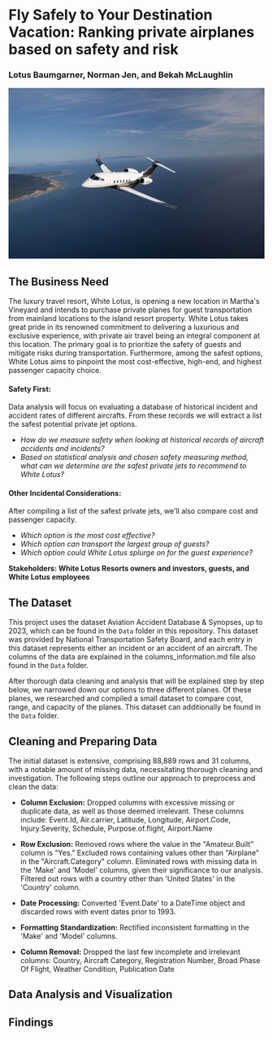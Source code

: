 # Fly Safely to Your Destination Vacation: Ranking private airplanes based on safety and risk
### Lotus Baumgarner, Norman Jen, and Bekah McLaughlin

<p align="center">
  <img src = "https://github.com/Bekahlmc/Ranking-Safest-Private-Planes/blob/Bekah/Images/private_jet.jpeg">
</p> 

## The Business Need

The luxury travel resort, White Lotus, is opening a new location in Martha's Vineyard and intends to purchase private planes for guest transportation from mainland locations to the island resort property. White Lotus takes great pride in its renowned commitment to delivering a luxurious and exclusive experience, with private air travel being an integral component at this location. The primary goal is to prioritize the safety of guests and mitigate risks during transportation. Furthermore, among the safest options, White Lotus aims to pinpoint the most cost-effective, high-end, and highest passenger capacity choice.

#### Safety First:
Data analysis will focus on evaluating a database of historical incident and accident rates of different aircrafts. From these records we will extract a list the safest potential private jet options.
  - *How do we measure safety when looking at historical records of aircraft accidents and incidents?*
  - *Based on statistical analysis and chosen safety measuring method, what can we determine are the safest private jets to recommend to White Lotus?*

#### Other Incidental Considerations:
After compiling a list of the safest private jets, we'll also compare cost and passenger capacity.
  - *Which option is the most cost effective?*
  - *Which option can transport the largest group of guests?*
  - *Which option could White Lotus splurge on for the guest experience?*

**Stakeholders: White Lotus Resorts owners and investors, guests, and White Lotus employees**

## The Dataset

This project uses the dataset Aviation Accident Database & Synopses, up to 2023, which can be found in the `Data` folder in this repository. This dataset was provided by National Transportation Safety Board, and each entry in this dataset represents either an incident or an accident of an aircraft. The columns of the data are explained in the columns_information.md file also found in the `Data` folder.

After thorough data cleaning and analysis that will be explained step by step below, we narrowed down our options to three different planes. Of these planes, we researched and compiled a small dataset to compare cost, range, and capacity of the planes. This dataset can additionally be found in the `Data` folder. 

## Cleaning and Preparing Data

The initial dataset is extensive, comprising 88,889 rows and 31 columns, with a notable amount of missing data, necessitating thorough cleaning and investigation. The following steps outline our approach to preprocess and clean the data:

- **Column Exclusion:**
  Dropped columns with excessive missing or duplicate data, as well as those deemed irrelevant. These columns include:
  Event.Id, Air.carrier, Latitude, Longitude, Airport.Code, Injury.Severity, Schedule, Purpose.of.flight, Airport.Name
  
- **Row Exclusion:**
  Removed rows where the value in the "Amateur.Built" column is "Yes."
  Excluded rows containing values other than "Airplane" in the "Aircraft.Category" column.
  Eliminated rows with missing data in the 'Make' and 'Model' columns, given their significance to our analysis.
  Filtered out rows with a country other than 'United States' in the 'Country' column.
  
- **Date Processing:**
  Converted 'Event.Date' to a DateTime object and discarded rows with event dates prior to 1993.
  
- **Formatting Standardization:**
  Rectified inconsistent formatting in the 'Make' and 'Model' columns.
  
- **Column Removal:**
  Dropped the last few incomplete and irrelevant columns:
  Country, Aircraft Category, Registration Number, Broad Phase Of Flight, Weather Condition, Publication Date

## Data Analysis and Visualization 

## Findings
